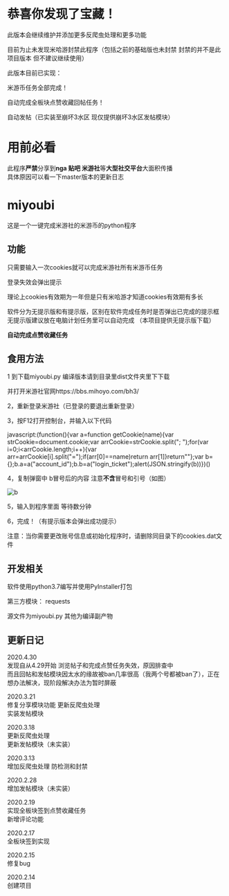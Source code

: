 # 恭喜你发现了宝藏！
此版本会继续维护并添加更多反爬虫处理和更多功能  

目前为止未发现米哈游封禁此程序（包括之前的基础版也未封禁 封禁的并不是此项目版本 但不建议继续使用）


此版本目前已实现：

米游币任务全部完成！

自动完成全板块点赞收藏回帖任务！

自动发帖（已实装至崩坏3水区 现仅提供崩坏3水区发帖模块） 

# 用前必看

此程序**严禁**分享到**nga 贴吧 米游社**等**大型社交平台**大面积传播  
具体原因可以看一下master版本的更新日志


# miyoubi
这是一个一键完成米游社的米游币的python程序

## 功能

只需要输入一次cookies就可以完成米游社所有米游币任务

登录失效会弹出提示  

理论上cookies有效期为一年但是只有米哈游才知道cookies有效期有多长  

软件分为无提示版和有提示版，区别在软件完成任务时是否弹出已完成的提示框  
无提示版建议放在电脑计划任务里可以自动完成
（本项目提供无提示版下载）

**自动完成点赞收藏任务**

## 食用方法

1 到下载miyoubi.py 编译版本请到目录里dist文件夹里下下载

并打开米游社官网https://bbs.mihoyo.com/bh3/

2，重新登录米游社（已登录的要退出重新登录）  

3，按F12打开控制台，并输入以下代码  

javascript:(function(){var a=function getCookie(name){var strCookie=document.cookie;var arrCookie=strCookie.split("; ");for(var i=0;i<arrCookie.length;i++){var arr=arrCookie[i].split("=");if(arr[0]==name)return arr[1]}return""};var b={};b.a=a("account_id");b.b=a("login_ticket");alert(JSON.stringify(b))})()  

4，复制弹窗中 b冒号后的内容 注意**不含**冒号和引号（如图）  

![b](https://github.com/lhllhx/miyoubi/blob/master/b.png)

5，输入到程序里面 等待数分钟

6，完成！（有提示版本会弹出成功提示）  

注意：当你需要更改账号信息或初始化程序时，请删除同目录下的cookies.dat文件

## 开发相关

软件使用python3.7编写并使用PyInstaller打包

第三方模块：  requests  

源文件为miyoubi.py 其他为编译副产物

## 更新日记
2020.4.30  
发现自从4.29开始 浏览帖子和完成点赞任务失效，原因排查中  
而且回帖和发帖模块因太水的缘故被ban几率很高（我两个号都被ban了），正在想办法解决，现阶段解决办法为暂时屏蔽 

2020.3.21  
修复分享模块功能 更新反爬虫处理  
实装发帖模块

2020.3.18  
更新反爬虫处理  
更新发帖模块（未实装）

2020.3.13  
增加反爬虫处理 防检测和封禁

2020.2.28  
增加发帖模块（未实装）

2020.2.19  
实现全板块签到点赞收藏任务  
新增评论功能

2020.2.17  
全板块签到实现

2020.2.15  
修复bug  

2020.2.14  
创建项目

